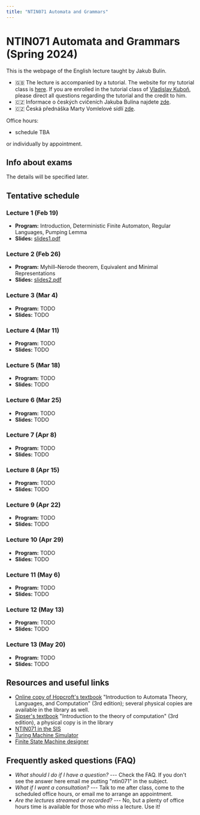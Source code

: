 ```yaml
---
title: "NTIN071 Automata and Grammars"
---
```


# NTIN071 Automata and Grammars (Spring 2024)

This is the webpage of the English lecture taught by Jakub Bulín.

* 🇬🇧 The lecture is accompanied by a tutorial. The website for my tutorial class is [here](tutorial/). If you are enrolled in the tutorial class of [Vladislav Kuboň](https://ufal.mff.cuni.cz/vladislav-kubon), please direct all questions regarding the tutorial and the credit to him.
* 🇨🇿 Informace o českých cvičeních Jakuba Bulína najdete [zde](cviceni/).
* 🇨🇿 Česká přednáška Marty Vomlelové sídlí [zde](https://dl1.cuni.cz/course/view.php?id=5119).


Office hours:

* schedule TBA

or individually by appointment.


## Info about exams

The details will be specified later.

## Tentative schedule


### Lecture 1 (Feb 19)

* **Program:**  Introduction, Deterministic Finite Automaton, Regular Languages, Pumping Lemma
* **Slides:** [slides1.pdf](https://github.com/jbulin-mff-uk/ntin071/raw/main/lecture/slides/slides1.pdf)

### Lecture 2 (Feb 26)

* **Program:** Myhill–Nerode theorem, Equivalent and Minimal Representations
* **Slides:** [slides2.pdf](https://github.com/jbulin-mff-uk/ntin071/raw/main/lecture/slides/slides2.pdf)

### Lecture 3 (Mar 4)

* **Program:** TODO
* **Slides:** TODO

### Lecture 4 (Mar 11)

* **Program:** TODO
* **Slides:** TODO

### Lecture 5 (Mar 18)

* **Program:** TODO
* **Slides:** TODO

### Lecture 6 (Mar 25)

* **Program:** TODO
* **Slides:** TODO

### Lecture 7 (Apr 8)

* **Program:** TODO
* **Slides:** TODO

### Lecture 8 (Apr 15)

* **Program:** TODO
* **Slides:** TODO

### Lecture 9 (Apr 22)

* **Program:** TODO
* **Slides:** TODO

### Lecture 10 (Apr 29)

* **Program:** TODO
* **Slides:** TODO

### Lecture 11 (May 6)

* **Program:** TODO
* **Slides:** TODO

### Lecture 12 (May 13)

* **Program:** TODO
* **Slides:** TODO

### Lecture 13 (May 20)

* **Program:** TODO
* **Slides:** TODO


## Resources and useful links

* [Online copy of Hopcroft's textbook](https://sfx.is.cuni.cz/sfxlcl3?sid=shorturl&isbn=978-1-292-05616-6) "Introduction to Automata Theory, Languages, and Computation" (3rd edition); several physical copies are available in the library as well.
* [Sipser's textbook](https://cuni.primo.exlibrisgroup.com/discovery/fulldisplay?docid=alma990018965740106986&context=L&vid=420CKIS_INST:UKAZ&lang=cs&search_scope=MyInst_and_CI&adaptor=Local%20Search%20Engine&isFrbr=true&tab=Everything&query=any,contains,sipser&sortby=date_d&facet=frbrgroupid,include,9006766773593542102&mode=basic&offset=0) "Introduction to the theory of computation" (3rd edition), a physical copy is in the library
* [NTIN071 in the SIS](https://is.cuni.cz/studium/eng/)
* [Turing Machine Simulator](https://turingmachinesimulator.com/)
* [Finite State Machine designer](http://madebyevan.com/fsm/)


## Frequently asked questions (FAQ)

* _What should I do if I have a question?_ --- Check the FAQ. If you don't see the answer here email me putting "ntin071" in the subject.
* _What if I want a consultation?_ --- Talk to me after class, come to the scheduled office hours, or email me to arrange an appointment.
* _Are the lectures streamed or recorded?_ --- No, but a plenty of office hours time is available for those who miss a lecture. Use it!
